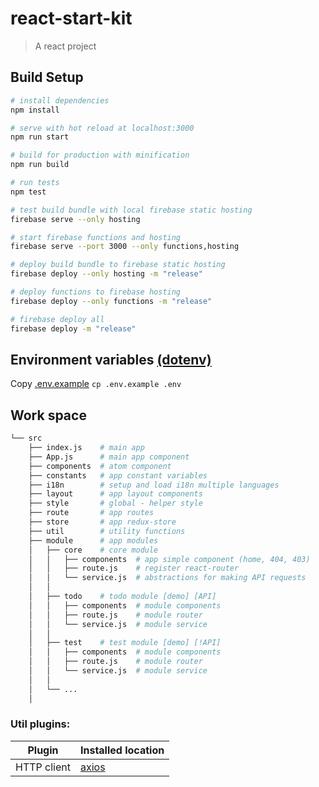 # react-start-kit

> A react project

## Build Setup

``` bash
# install dependencies
npm install

# serve with hot reload at localhost:3000
npm run start

# build for production with minification
npm run build

# run tests
npm test

# test build bundle with local firebase static hosting
firebase serve --only hosting

# start firebase functions and hosting
firebase serve --port 3000 --only functions,hosting

# deploy build bundle to firebase static hosting
firebase deploy --only hosting -m "release"

# deploy functions to firebase hosting
firebase deploy --only functions -m "release"

# firebase deploy all
firebase deploy -m "release"
```

## Environment variables [(dotenv)](https://www.npmjs.com/package/dotenv)

Copy [.env.example](https://github.com/danh20051995/react-start-kit/blob/master/.env.example)
`cp .env.example .env`

## Work space

``` bash
└── src
    ├── index.js    # main app
    ├── App.js      # main app component
    ├── components  # atom component
    ├── constants   # app constant variables
    ├── i18n        # setup and load i18n multiple languages
    ├── layout      # app layout components
    ├── style       # global - helper style
    ├── route       # app routes
    ├── store       # app redux-store
    ├── util        # utility functions
    ├── module      # app modules
    │   ├── core    # core module
    │   │   ├── components  # app simple component (home, 404, 403)
    │   │   ├── route.js    # register react-router
    │   │   └── service.js  # abstractions for making API requests
    │   │
    │   ├── todo    # todo module [demo] [API]
    │   │   ├── components  # module components
    │   │   ├── route.js    # module router
    │   │   └── service.js  # module service
    │   │
    │   ├── test    # test module [demo] [!API]
    │   │   ├── components  # module components
    │   │   ├── route.js    # module router
    │   │   └── service.js  # module service
    │   │
    │   └── ...
    │
```

### Util plugins:
|     Plugin          |     Installed location  |
|     ------------    |     -----------         |
| HTTP client | [axios](https://github.com/axios/axios) |

<!-- Todo
### Commands (run with node)

`react-start-kit` responds to the following commands:

Example: `node commander addModule --name="todo"`
|     Command          |     Description  |
|     ------------     |     -----------  |
|     ------------     |     -----------  |
|     ------------     |     -----------  | -->
